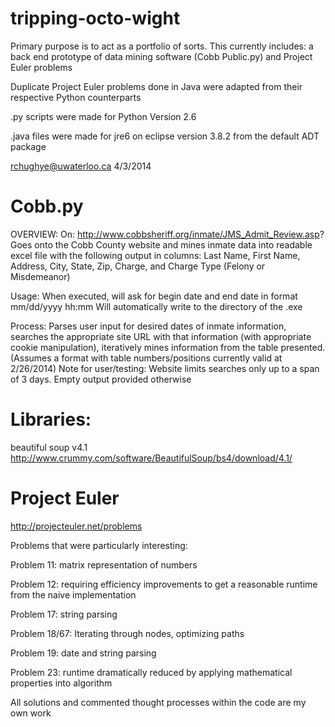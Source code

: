 tripping-octo-wight
===================
Primary purpose is to act as a portfolio of sorts. This currently includes: a back end prototype of data mining software (Cobb Public.py) and Project Euler problems


Duplicate Project Euler problems done in Java were adapted from their respective Python counterparts

.py scripts were made for Python Version 2.6

.java files were made for jre6 on eclipse version 3.8.2 from the default ADT package

rchughye@uwaterloo.ca
4/3/2014




Cobb.py
===================

OVERVIEW:
On: http://www.cobbsheriff.org/inmate/JMS_Admit_Review.asp?
Goes onto the Cobb County website and mines inmate data into readable excel file
with the following output in columns:
Last Name, First Name, Address, City, State, Zip, Charge, and Charge Type (Felony or Misdemeanor)

Usage:
When executed, will ask for begin date and end date in format mm/dd/yyyy hh:mm
Will automatically write to the directory of the .exe

Process:
Parses user input for desired dates of inmate information,
searches the appropriate site URL with that information (with appropriate cookie manipulation),
iteratively mines information from the table presented.
(Assumes a format with table numbers/positions currently valid at 2/26/2014)
Note for user/testing: Website limits searches only up to a span of 3 days. Empty output provided otherwise


Libraries:
===================
beautiful soup v4.1
http://www.crummy.com/software/BeautifulSoup/bs4/download/4.1/


Project Euler
===================
http://projecteuler.net/problems

Problems that were particularly interesting:

Problem 11: matrix representation of numbers

Problem 12: requiring efficiency improvements to get a reasonable runtime from the naive implementation

Problem 17: string parsing

Problem 18/67: Iterating through nodes, optimizing paths

Problem 19: date and string parsing

Problem 23: runtime dramatically reduced by applying mathematical properties into algorithm

All solutions and commented thought processes within the code are my own work
